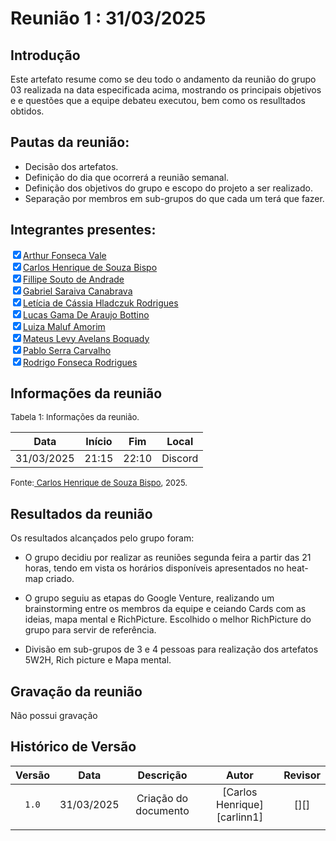 
# Reunião 1 : 31/03/2025

## Introdução

Este artefato resume como se deu todo o andamento da reunião do grupo 03 realizada na data especificada acima, mostrando os principais objetivos e e questões que a equipe debateu executou, bem como os resulltados obtidos.


## Pautas da reunião:

- Decisão dos artefatos.
- Definição do dia que ocorrerá a reunião semanal. 
- Definição dos objetivos do grupo e escopo do projeto a ser realizado.
- Separação por membros em sub-grupos do que cada um terá que fazer.

## Integrantes presentes:

<label><input type="checkbox" checked abled>[Arthur Fonseca Vale](https://github.com/arthurfonsecaa)</label><br>
<label><input type="checkbox" checked abled>[Carlos Henrique de Souza Bispo](https://github.com/carlinn1)</label><br>
<label><input type="checkbox" checked abled>[Fillipe Souto de Andrade](https://github.com/fillipeb50)</label><br>
<label><input type="checkbox" checked abled>[Gabriel Saraiva Canabrava](https://github.com/gabrielsarcan)</label><br>
<label><input type="checkbox" checked abled>[Letícia de Cássia Hladczuk Rodrigues](https://github.com/HladczukLe)</label><br>
<label><input type="checkbox" checked abled>[Lucas Gama De Araujo Bottino](https://github.com/bottinolucas)</label><br>
<label><input type="checkbox" checked abled>[Luiza Maluf Amorim](https://github.com/LuizaMaluf)</label><br>
<label><input type="checkbox" checked abled>[Mateus Levy Avelans Boquady](https://github.com/mateus9levy)</label><br>
<label><input type="checkbox" checked abled>[Pablo Serra Carvalho](https://github.com/Pabloserrapxx)</label><br>
<label><input type="checkbox" checked abled>[Rodrigo Fonseca Rodrigues](https://github.com/rodfon3301)</label><br>


## Informações da reunião

<font size="2" >

<p > Tabela 1: Informações da reunião. </p>

</font>

| Data | Início | Fim | Local |
|:-:|:-:|:-:|:-:|
| 31/03/2025  | 21:15 | 22:10  | Discord |

<font size="2" >

<p>Fonte:<a href= "https://github.com/carlinn1"> Carlos Henrique de Souza Bispo</a>, 2025.</p>

</font>

## Resultados da reunião 

Os resultados alcançados pelo grupo foram:

 - O grupo decidiu por realizar as reuniões segunda feira a partir das 21 horas, tendo em vista os horários disponíveis apresentados no heat-map criado.

- O grupo seguiu as etapas do Google Venture, realizando um brainstorming entre os membros da equipe e ceiando Cards com as ideias, mapa mental e RichPicture. Escolhido o melhor RichPicture do grupo para servir de referência.
  
- Divisão em sub-grupos de 3 e 4 pessoas para realização dos artefatos 5W2H, Rich picture e Mapa mental.


## Gravação da reunião

Não possui gravação

## Histórico de Versão

| Versão | Data | Descrição | Autor | Revisor
|:-:|:-:|:-:|:-:|:-:|
|`1.0`| 31/03/2025 | Criação do documento| [Carlos Henrique][carlinn1]| [][] |
||  | | |  |
